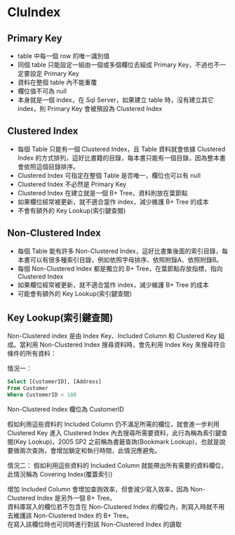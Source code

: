 # CluIndex

## Primary Key

- table 中每一個 row 的唯一識別值
- 同個 table 只能設定一組由一個或多個欄位去組成 Primary Key，不過也不一定要設定 Primary Key
- 資料在整個 table 內不能重覆
- 欄位值不可為 null
- 本身就是一個 index，在 Sql Server，如果建立 table 時，沒有建立其它 index，則 Primary Key 會被預設為 Clustered Index

## Clustered Index

- 每個 Table 只能有一個 Clustered Index，且 Table 資料就會依據 Clustered Index 的方式排列，這好比書籍的目錄，每本書只能有一個目錄，因為整本書會依照這個目錄排序。
- Clustered Index 可指定在整個 Table 是否唯一，欄位也可以有 null
- Clustered Index 不必然是 Primary Key
- Clustered Index 在建立就是一個 B+ Tree，資料則放在葉節點
- 如果欄位經常被更新，就不適合當作 index，減少維護 B+ Tree 的成本
- 不會有額外的 Key Lookup(索引鍵查閱)

## Non-Clustered Index

- 每個 Table 能有許多 Non-Clustered Index，這好比書集後面的索引目錄，每本書可以有很多種索引目錄，例如依照字母排序、依照附錄A、依照附錄B。
- 每個 Non-Clustered Index 都是獨立的 B+ Tree，在葉節點存放指標，指向 Clustered Index
- 如果欄位經常被更新，就不適合當作 index，減少維護 B+ Tree 的成本
- 可能會有額外的 Key Lookup(索引鍵查閱)

## Key Lookup(索引鍵查閱)

Non-Clustered index 是由 Index Key、Included Column 和 Clustered Key 組成。當利用 Non-Clustered Index 搜尋資料時，會先利用 Index Key 來搜尋符合條件的所有資料：

情況一：

```sql
Select [CustomerID], [Address] 
From Customer 
Where CustomerID < 100
```
Non-Clustered Index 欄位為 CustomerID

假如利用這些資料的 Included Column 仍不滿足所需的欄位，就會進一步利用 Clustered Key 進入 Clustered Index 內去搜尋所需要資料，此行為稱為索引鍵查閱(Key Lookup)，2005 SP2 之前稱為書籤查詢(Bookmark Lookup)，也就是說要做兩次查詢，會增加鎖定和執行時間，此情況應避免。

情況二：
假如利用這些資料的 Included Column 就能帶出所有需要的資料欄位，此情況稱為 Covering Index(覆蓋索引)

增加 Included Column 會增加查詢效率，但會減少寫入效率，因為 Non-Clustered Index 是另外一個 B+ Tree。  
資料庫寫入的欄位若不包含在 Non-Clustered Index 的欄位內，則寫入時就不用去維護該 Non-Clustered Index 的 B+ Tree。  
在寫入該欄位時也可同時進行對該 Non-Clustered Index 的讀取